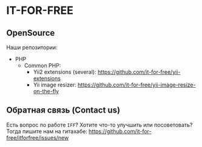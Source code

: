 # IT-FOR-FREE

## OpenSource 

Наши репозитории:

* PHP
  * Common PHP:
     * Yii2 extensions (several): https://github.com/it-for-free/yii-extensions
     * Yii image resizer:  https://github.com/it-for-free/yii-image-resize-on-the-fly

## Обратная связь (Contact us)
Есть вопрос по работе `IFF`? Хотите что-то улучшить или посоветовать? Тогда пишите нам на гитахабе: https://github.com/it-for-free/itforfree/issues/new
